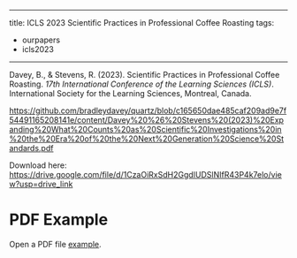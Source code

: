 

---
title: ICLS 2023 Scientific Practices in Professional Coffee Roasting
tags:
- ourpapers
- icls2023
---

Davey, B., & Stevens, R. (2023). Scientific Practices in Professional Coffee Roasting. _17th International Conference of the Learning Sciences (ICLS)_. International Society for the Learning Sciences, Montreal, Canada.

https://github.com/bradleydavey/quartz/blob/c165650dae485caf209ad9e7f54491165208141e/content/Davey%20%26%20Stevens%20(2023)%20Expanding%20What%20Counts%20as%20Scientific%20Investigations%20in%20the%20Era%20of%20the%20Next%20Generation%20Science%20Standards.pdf

Download here: https://drive.google.com/file/d/1CzaOiRxSdH2GgdIUDSlNIfR43P4k7elo/view?usp=drive_link


<!DOCTYPE html> <html> <head> <title>Title of the document</title> </head> <body> <h1>PDF Example</h1> <p>Open a PDF file <a href="https://github.com/bradleydavey/quartz/blob/c165650dae485caf209ad9e7f54491165208141e/content/Davey%20%26%20Stevens%20(2023)%20Expanding%20What%20Counts%20as%20Scientific%20Investigations%20in%20the%20Era%20of%20the%20Next%20Generation%20Science%20Standards.pdf">example</a>.</p> </body> </html>

